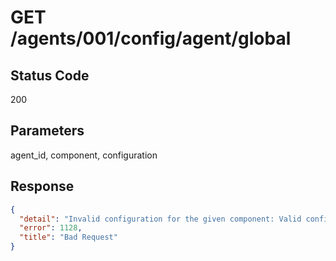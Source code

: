 # GET /agents/001/config/agent/global

## Status Code
200

## Parameters
agent_id, component, configuration

## Response
```json
{
  "detail": "Invalid configuration for the given component: Valid configuration values for 'agent': {'buffer', 'internal', 'client', 'labels'}",
  "error": 1128,
  "title": "Bad Request"
}
```
